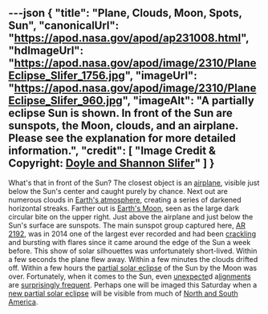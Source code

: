 ---json
{
  "title": "Plane, Clouds, Moon, Spots, Sun",
  "canonicalUrl": "https://apod.nasa.gov/apod/ap231008.html",
  "hdImageUrl": "https://apod.nasa.gov/apod/image/2310/PlaneEclipse_Slifer_1756.jpg",
  "imageUrl": "https://apod.nasa.gov/apod/image/2310/PlaneEclipse_Slifer_960.jpg",
  "imageAlt": "A partially eclipse Sun is shown. In front of the Sun are sunspots, the Moon, clouds, and an airplane. Please see the explanation for more detailed information.",
  "credit": [
    "Image Credit & Copyright: [Doyle and Shannon Slifer](mailto:%20doyle%20.dot.%20slifer%20@at@%20gmail%20.dot.%20com)"
  ]
}
---

What's that in front of the Sun? The closest object is an [airplane](https://en.wikipedia.org/wiki/Early_flying_machines), visible just below the Sun's center and caught purely by chance. Next out are numerous clouds in [Earth's atmosphere](https://climate.nasa.gov/news/2919/earths-atmosphere-a-multi-layered-cake/), creating a series of darkened horizontal streaks. Farther out is [Earth's Moon](https://science.nasa.gov/moon/), seen as the large dark circular bite on the upper right. Just above the airplane and just below the Sun's surface are sunspots. The main sunspot group captured here, [AR 2192](https://apod.nasa.gov/apod/ap141025.html), was in 2014 one of the largest ever recorded and had been [crackling](https://apod.nasa.gov/apod/ap141022.html) and bursting with flares since it came around the edge of the Sun a week before. This show of solar silhouettes was unfortunately short-lived. Within a few seconds the plane flew away. Within a few minutes the clouds drifted off. Within a few hours the [partial solar eclipse](http://en.wikipedia.org/wiki/Solar_eclipse_of_October_23,_2014) of the Sun by the Moon was over. Fortunately, when it comes to the Sun, even [unexpecte](https://live.staticflickr.com/1893/42812115870_c01b15d20b_b.jpg)d a[lignments](https://apod.nasa.gov/apod/ap110115.html) are [surprisingly frequent](https://apod.nasa.gov/apod/ap130513.html). Perhaps one will be imaged this Saturday when a [new partial solar eclipse](https://science.nasa.gov/eclipses/future-eclipses/eclipse-2023/where-when/) will be visible from much of [North and South America](https://en.wikipedia.org/wiki/Americas#/media/File:Americas_(orthographic_projection).svg).
